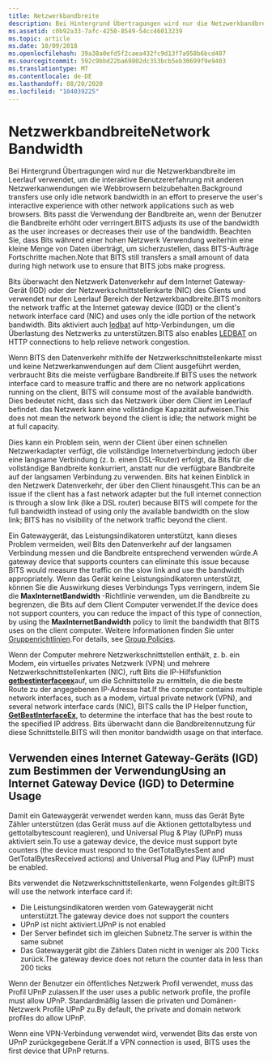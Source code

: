 ```yaml
---
title: Netzwerkbandbreite
description: Bei Hintergrund Übertragungen wird nur die Netzwerkbandbreite im Leerlauf verwendet, um die interaktive Benutzererfahrung mit anderen Netzwerkanwendungen, wie z. b. Internet Explorer, zu erhalten.
ms.assetid: c0b92a33-7afc-4250-8549-54cc46013239
ms.topic: article
ms.date: 10/09/2018
ms.openlocfilehash: 39a38a0efd5f2caea432fc9d13f7a958b6bcd407
ms.sourcegitcommit: 592c9bbd22ba69802dc353bcb5eb30699f9e9403
ms.translationtype: MT
ms.contentlocale: de-DE
ms.lasthandoff: 08/20/2020
ms.locfileid: "104039225"
---
```

# <a name="network-bandwidth"></a><span data-ttu-id="f7ec4-103">Netzwerkbandbreite</span><span class="sxs-lookup"><span data-stu-id="f7ec4-103">Network Bandwidth</span></span>

<span data-ttu-id="f7ec4-104">Bei Hintergrund Übertragungen wird nur die Netzwerkbandbreite im Leerlauf verwendet, um die interaktive Benutzererfahrung mit anderen Netzwerkanwendungen wie Webbrowsern beizubehalten.</span><span class="sxs-lookup"><span data-stu-id="f7ec4-104">Background transfers use only idle network bandwidth in an effort to preserve the user's interactive experience with other network applications such as web browsers.</span></span> <span data-ttu-id="f7ec4-105">Bits passt die Verwendung der Bandbreite an, wenn der Benutzer die Bandbreite erhöht oder verringert.</span><span class="sxs-lookup"><span data-stu-id="f7ec4-105">BITS adjusts its use of the bandwidth as the user increases or decreases their use of the bandwidth.</span></span> <span data-ttu-id="f7ec4-106">Beachten Sie, dass Bits während einer hohen Netzwerk Verwendung weiterhin eine kleine Menge von Daten überträgt, um sicherzustellen, dass BITS-Aufträge Fortschritte machen.</span><span class="sxs-lookup"><span data-stu-id="f7ec4-106">Note that BITS still transfers a small amount of data during high network use to ensure that BITS jobs make progress.</span></span>

<span data-ttu-id="f7ec4-107">Bits überwacht den Netzwerk Datenverkehr auf dem Internet Gateway-Gerät (IGD) oder der Netzwerkschnittstellenkarte (NIC) des Clients und verwendet nur den Leerlauf Bereich der Netzwerkbandbreite.</span><span class="sxs-lookup"><span data-stu-id="f7ec4-107">BITS monitors the network traffic at the Internet gateway device (IGD) or the client's network interface card (NIC) and uses only the idle portion of the network bandwidth.</span></span> <span data-ttu-id="f7ec4-108">Bits aktiviert auch [ledbat](https://blogs.technet.microsoft.com/networking/2018/07/25/ledbat/) auf http-Verbindungen, um die Überlastung des Netzwerks zu unterstützen.</span><span class="sxs-lookup"><span data-stu-id="f7ec4-108">BITS also enables [LEDBAT](https://blogs.technet.microsoft.com/networking/2018/07/25/ledbat/) on HTTP connections to help relieve network congestion.</span></span>

<span data-ttu-id="f7ec4-109">Wenn BITS den Datenverkehr mithilfe der Netzwerkschnittstellenkarte misst und keine Netzwerkanwendungen auf dem Client ausgeführt werden, verbraucht Bits die meiste verfügbare Bandbreite.</span><span class="sxs-lookup"><span data-stu-id="f7ec4-109">If BITS uses the network interface card to measure traffic and there are no network applications running on the client, BITS will consume most of the available bandwidth.</span></span> <span data-ttu-id="f7ec4-110">Dies bedeutet nicht, dass sich das Netzwerk über dem Client im Leerlauf befindet. das Netzwerk kann eine vollständige Kapazität aufweisen.</span><span class="sxs-lookup"><span data-stu-id="f7ec4-110">This does not mean the network beyond the client is idle; the network might be at full capacity.</span></span>

<span data-ttu-id="f7ec4-111">Dies kann ein Problem sein, wenn der Client über einen schnellen Netzwerkadapter verfügt, die vollständige Internetverbindung jedoch über eine langsame Verbindung (z. b. einen DSL-Router) erfolgt, da Bits für die vollständige Bandbreite konkurriert, anstatt nur die verfügbare Bandbreite auf der langsamen Verbindung zu verwenden. Bits hat keinen Einblick in den Netzwerk Datenverkehr, der über den Client hinausgeht.</span><span class="sxs-lookup"><span data-stu-id="f7ec4-111">This can be an issue if the client has a fast network adapter but the full internet connection is through a slow link (like a DSL router) because BITS will compete for the full bandwidth instead of using only the available bandwidth on the slow link; BITS has no visibility of the network traffic beyond the client.</span></span>

<span data-ttu-id="f7ec4-112">Ein Gatewaygerät, das Leistungsindikatoren unterstützt, kann dieses Problem vermeiden, weil Bits den Datenverkehr auf der langsamen Verbindung messen und die Bandbreite entsprechend verwenden würde.</span><span class="sxs-lookup"><span data-stu-id="f7ec4-112">A gateway device that supports counters can eliminate this issue because BITS would measure the traffic on the slow link and use the bandwidth appropriately.</span></span> <span data-ttu-id="f7ec4-113">Wenn das Gerät keine Leistungsindikatoren unterstützt, können Sie die Auswirkung dieses Verbindungs Typs verringern, indem Sie die **MaxInternetBandwidth** -Richtlinie verwenden, um die Bandbreite zu begrenzen, die Bits auf dem Client Computer verwendet.</span><span class="sxs-lookup"><span data-stu-id="f7ec4-113">If the device does not support counters, you can reduce the impact of this type of connection, by using the **MaxInternetBandwidth** policy to limit the bandwidth that BITS uses on the client computer.</span></span> <span data-ttu-id="f7ec4-114">Weitere Informationen finden Sie unter [Gruppenrichtlinien](group-policies.md).</span><span class="sxs-lookup"><span data-stu-id="f7ec4-114">For details, see [Group Policies](group-policies.md).</span></span>

<span data-ttu-id="f7ec4-115">Wenn der Computer mehrere Netzwerkschnittstellen enthält, z. b. ein Modem, ein virtuelles privates Netzwerk (VPN) und mehrere Netzwerkschnittstellenkarten (NIC), ruft Bits die IP-Hilfsfunktion [**getbestinterfaceex**](/windows/desktop/api/iphlpapi/nf-iphlpapi-getbestinterfaceex)auf, um die Schnittstelle zu ermitteln, die die beste Route zu der angegebenen IP-Adresse hat.</span><span class="sxs-lookup"><span data-stu-id="f7ec4-115">If the computer contains multiple network interfaces, such as a modem, virtual private network (VPN), and several network interface cards (NIC), BITS calls the IP Helper function, [**GetBestInterfaceEx**](/windows/desktop/api/iphlpapi/nf-iphlpapi-getbestinterfaceex), to determine the interface that has the best route to the specified IP address.</span></span> <span data-ttu-id="f7ec4-116">Bits überwacht dann die Bandbreitennutzung für diese Schnittstelle.</span><span class="sxs-lookup"><span data-stu-id="f7ec4-116">BITS will then monitor bandwidth usage on that interface.</span></span>

## <a name="using-an-internet-gateway-device-igd-to-determine-usage"></a><span data-ttu-id="f7ec4-117">Verwenden eines Internet Gateway-Geräts (IGD) zum Bestimmen der Verwendung</span><span class="sxs-lookup"><span data-stu-id="f7ec4-117">Using an Internet Gateway Device (IGD) to Determine Usage</span></span>

<span data-ttu-id="f7ec4-118">Damit ein Gatewaygerät verwendet werden kann, muss das Gerät Byte Zähler unterstützen (das Gerät muss auf die Aktionen gettotalbytess und gettotalbytescount reagieren), und Universal Plug & Play (UPnP) muss aktiviert sein.</span><span class="sxs-lookup"><span data-stu-id="f7ec4-118">To use a gateway device, the device must support byte counters (the device must respond to the GetTotalBytesSent and GetTotalBytesReceived actions) and Universal Plug and Play (UPnP) must be enabled.</span></span>

<span data-ttu-id="f7ec4-119">Bits verwendet die Netzwerkschnittstellenkarte, wenn Folgendes gilt:</span><span class="sxs-lookup"><span data-stu-id="f7ec4-119">BITS will use the network interface card if:</span></span>

-   <span data-ttu-id="f7ec4-120">Die Leistungsindikatoren werden vom Gatewaygerät nicht unterstützt.</span><span class="sxs-lookup"><span data-stu-id="f7ec4-120">The gateway device does not support the counters</span></span>
-   <span data-ttu-id="f7ec4-121">UPnP ist nicht aktiviert.</span><span class="sxs-lookup"><span data-stu-id="f7ec4-121">UPnP is not enabled</span></span>
-   <span data-ttu-id="f7ec4-122">Der Server befindet sich im gleichen Subnetz.</span><span class="sxs-lookup"><span data-stu-id="f7ec4-122">The server is within the same subnet</span></span>
-   <span data-ttu-id="f7ec4-123">Das Gatewaygerät gibt die Zählers Daten nicht in weniger als 200 Ticks zurück.</span><span class="sxs-lookup"><span data-stu-id="f7ec4-123">The gateway device does not return the counter data in less than 200 ticks</span></span>

<span data-ttu-id="f7ec4-124">Wenn der Benutzer ein öffentliches Netzwerk Profil verwendet, muss das Profil UPnP zulassen.</span><span class="sxs-lookup"><span data-stu-id="f7ec4-124">If the user uses a public network profile, the profile must allow UPnP.</span></span> <span data-ttu-id="f7ec4-125">Standardmäßig lassen die privaten und Domänen-Netzwerk Profile UPnP zu.</span><span class="sxs-lookup"><span data-stu-id="f7ec4-125">By default, the private and domain network profiles do allow UPnP.</span></span>

<span data-ttu-id="f7ec4-126">Wenn eine VPN-Verbindung verwendet wird, verwendet Bits das erste von UPnP zurückgegebene Gerät.</span><span class="sxs-lookup"><span data-stu-id="f7ec4-126">If a VPN connection is used, BITS uses the first device that UPnP returns.</span></span>